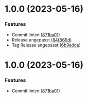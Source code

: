 # 1.0.0 (2023-05-16)


### Features

* Commit linten ([871ba01](https://github.com/timheerwagen/choreo-bieber/commit/871ba0191d13ab9a262c8141eab1d7408bf44fcb))
* Release angepasst ([84f869d](https://github.com/timheerwagen/choreo-bieber/commit/84f869d0b7ac141f631c005821037d7a31858b34))
* Tag Release angepasst ([6b9adda](https://github.com/timheerwagen/choreo-bieber/commit/6b9adda5bfa7594d16b8ea8643b4596f62ce168e))

# 1.0.0 (2023-05-16)


### Features

* Commit linten ([871ba01](https://github.com/timheerwagen/choreo-bieber/commit/871ba0191d13ab9a262c8141eab1d7408bf44fcb))
